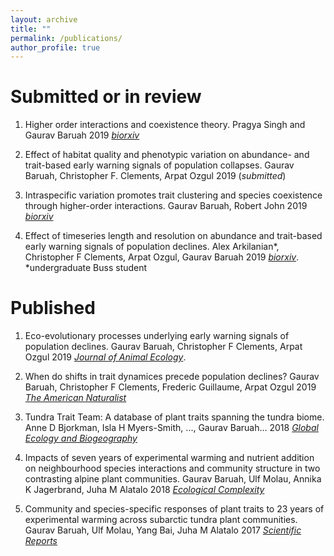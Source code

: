 ```yaml
---
layout: archive
title: ""
permalink: /publications/
author_profile: true
---
```

# Submitted or in review

1. Higher order interactions and coexistence theory. Pragya Singh and Gaurav Baruah 2019 [*biorxiv*](https://www.biorxiv.org/content/10.1101/748517v1)

2. Effect of habitat quality and phenotypic variation on abundance- and trait-based early warning signals of population collapses. Gaurav Baruah, Christopher F. Clements, Arpat Ozgul 2019 (*submitted*)

3. Intraspecific variation promotes trait clustering and species coexistence through higher-order interactions.
Gaurav Baruah, Robert John 2019 [*biorxiv*](https://www.biorxiv.org/content/10.1101/494757v2.abstract)

4. Effect of timeseries length and resolution on abundance and trait-based early warning signals of population declines.
Alex Arkilanian\*, Christopher F Clements, Arpat Ozgul, Gaurav Baruah 2019 [*biorxiv*](https://www.biorxiv.org/content/10.1101/568600v1.abstract).  \*undergraduate Buss student


# Published

1. Eco-evolutionary processes underlying early warning signals of population declines.
Gaurav Baruah, Christopher F Clements, Arpat Ozgul 2019 [*Journal of Animal Ecology*](https://besjournals.onlinelibrary.wiley.com/doi/abs/10.1111/1365-2656.13097?af=R).

2. When do shifts in trait dynamices precede population declines?
Gaurav Baruah, Christopher F Clements, Frederic Guillaume, Arpat Ozgul 2019 [*The American Naturalist*](https://www.journals.uchicago.edu/doi/10.1086/702849)

3. Tundra Trait Team: A database of plant traits spanning the tundra biome.
Anne D Bjorkman, Isla H Myers-Smith, ..., Gaurav Baruah... 2018 [*Global Ecology and Biogeography*](https://onlinelibrary.wiley.com/doi/abs/10.1111/geb.12821)

4. Impacts of seven years of experimental warming and nutrient addition on neighbourhood species interactions and community structure in two contrasting alpine plant communities.
Gaurav Baruah, Ulf Molau, Annika K Jagerbrand, Juha M Alatalo 2018 [*Ecological Complexity*](https://www.sciencedirect.com/science/article/pii/S1476945X17301101)

5. Community and species-specific responses of plant traits to 23 years of experimental warming across subarctic tundra plant communities.
Gaurav Baruah, Ulf Molau, Yang Bai, Juha M Alatalo 2017 [*Scientific Reports*](https://www.nature.com/articles/s41598-017-02595-2)



